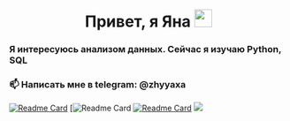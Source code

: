 <h1 align="center">Привет, я Яна
<img src="https://github.com/blackcater/blackcater/raw/main/images/Hi.gif" height="32"/></h1>
<h3 align="left">Я интересуюсь анализом данных. Сейчас я изучаю Python, SQL</h3>
<h3 align="left">📫 Написать мне в telegram: @zhyyaxa</h3>

[![Readme Card](https://github-readme-stats.vercel.app/api/pin/?username=zhyyaxa&repo=Bank-client)](https://github.com/zhyyaxa/Bank-client)
[![Readme Card](https://github-readme-stats.vercel.app/api/pin/?username=zhyyaxa&repo=Parsing-medical-site)
[![Readme Card](https://github-readme-stats.vercel.app/api/pin/?username=zhyyaxa&repo=answers-to-Yandex-handbook)](https://github.com/zhyyaxa/answers-to-Yandex-handbook)
![](https://komarev.com/ghpvc/?username=zhyyaxa)
